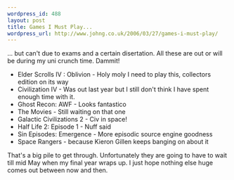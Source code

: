 ```yaml
---
wordpress_id: 488
layout: post
title: Games I Must Play...
wordpress_url: http://www.johng.co.uk/2006/03/27/games-i-must-play/
---
```

... but can't due to exams and a certain disertation. All these are out or will be during my uni crunch time. Dammit!

<ul>
	<li>Elder Scrolls IV : Oblivion - Holy moly I need to play this, collectors edition on its way</li>
	<li>Civilization IV - Was out last year but I still don't think I have spent enough time with it.</li>
	<li>Ghost Recon: AWF - Looks fantastico</li>
	<li>The Movies - Still waiting on that one</li>
	<li>Galactic Civilizations 2 - Civ in space!</li>
	<li>Half Life 2: Episode 1 - Nuff said</li>
	<li>Sin Episodes: Emergence - More episodic source engine goodness</li>
	<li>Space Rangers - because Kieron Gillen keeps banging on about it</li>
</ul>

That's a big pile to get through. Unfortunately they are going to have to wait till mid May when my final year wraps up. I just hope nothing else huge comes out between now and then.
